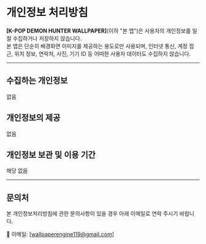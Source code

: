 # 개인정보 처리방침

**[K-POP DEMON HUNTER WALLPAPER]**(이하 "본 앱")은 사용자의 개인정보를 일절 수집하거나 저장하지 않습니다.  
본 앱은 단순히 배경화면 이미지를 제공하는 용도로만 사용되며, 인터넷 통신, 계정 접근, 위치 정보, 연락처, 사진, 기기 ID 등 어떠한 사용자 데이터도 수집하지 않습니다.  

---

## 수집하는 개인정보
없음

## 개인정보의 제공
없음

## 개인정보 보관 및 이용 기간
해당 없음

---

## 문의처
본 개인정보처리방침에 관한 문의사항이 있을 경우 아래 이메일로 연락 주시기 바랍니다.  

📧 이메일: [wallpaperengine119@gmail.com]  
